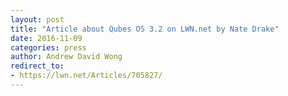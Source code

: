 ```yaml
---
layout: post
title: "Article about Qubes OS 3.2 on LWN.net by Nate Drake"
date: 2016-11-09
categories: press
author: Andrew David Wong
redirect_to:
- https://lwn.net/Articles/705827/
---
```

